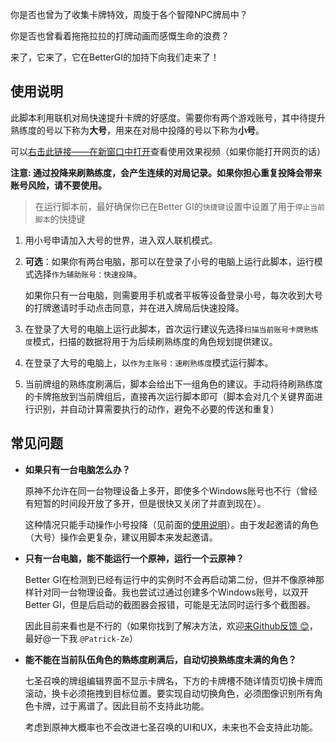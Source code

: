 你是否也曾为了收集卡牌特效，周旋于各个智障NPC牌局中？

你是否也曾看着拖拖拉拉的打牌动画而感慨生命的浪费？

来了，它来了，它在BetterGI的加持下向我们走来了！

## 使用说明

此脚本利用联机对局快速提升卡牌的好感度。需要你有两个游戏账号，其中待提升熟练度的号以下称为**大号**，用来在对局中投降的号以下称为**小号**。

可以[右击此链接——在新窗口中打开](https://github.com/babalae/bettergi-scripts-list/pull/1282)查看使用效果视频（如果你能打开网页的话）

**注意: 通过投降来刷熟练度，会产生连续的对局记录。如果你担心重复投降会带来账号风险，请不要使用。**

> 在运行脚本前，最好确保你已在Better GI的`快捷键`设置中设置了用于`停止当前脚本`的快捷键

1. 用小号申请加入大号的世界，进入双人联机模式。

2. **可选**：如果你有两台电脑，那可以在登录了小号的电脑上运行此脚本，运行模式选择`作为辅助账号：快速投降`。

   如果你只有一台电脑，则需要用手机或者平板等设备登录小号，每次收到大号的打牌邀请时手动点击同意，并在进入牌局后快速投降。

3. 在登录了大号的电脑上运行此脚本，首次运行建议先选择`扫描当前账号卡牌熟练度`模式，扫描的数据将用于为后续刷熟练度的角色规划提供建议。

4. 在登录了大号的电脑上，以`作为主账号：速刷熟练度`模式运行脚本。

5. 当前牌组的熟练度刷满后，脚本会给出下一组角色的建议。手动将待刷熟练度的卡牌拖放到当前牌组后，直接再次运行脚本即可（脚本会对几个关键界面进行识别，并自动计算需要执行的动作，避免不必要的传送和重复）

## 常见问题

- **如果只有一台电脑怎么办？**

  原神不允许在同一台物理设备上多开，即使多个Windows账号也不行（曾经有短暂的时间段开放了多开，但是很快又关闭了并直到现在）。

  这种情况只能手动操作小号投降（见前面的[使用说明](#使用说明)）。由于发起邀请的角色（大号）操作会更复杂，建议用脚本来发起邀请。

- **只有一台电脑，能不能运行一个原神，运行一个云原神？**

  Better GI在检测到已经有运行中的实例时不会再启动第二份，但并不像原神那样针对同一台物理设备。我也尝试过通过创建多个Windows账号，以双开Better GI，但是后启动的截图器会报错，可能是无法同时运行多个截图器。

  因此目前来看也是不行的（如果你找到了解决方法，欢迎[来Github反馈 😊](https://github.com/babalae/bettergi-scripts-list/issues)，最好@一下我 `@Patrick-Ze`）

- **能不能在当前队伍角色的熟练度刷满后，自动切换熟练度未满的角色？**

  七圣召唤的牌组编辑界面不显示卡牌名，下方的卡牌槽不随详情页切换卡牌而滚动，换卡必须拖拽到目标位置。要实现自动切换角色，必须图像识别所有角色卡牌，过于离谱了。因此目前不支持此功能。

  考虑到原神大概率也不会改进七圣召唤的UI和UX，未来也不会支持此功能。
